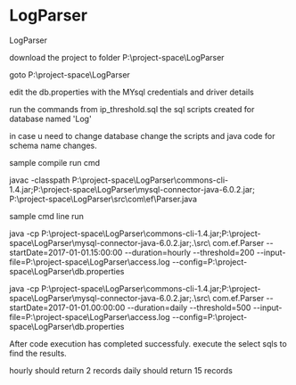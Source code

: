 # LogParser
LogParser


download the project to folder P:\project-space\LogParser

goto P:\project-space\LogParser

edit the db.properties with the MYsql credentials and driver details

run the commands from ip_threshold.sql
the sql scripts created for database named 'Log'

in case u need to change database change the scripts and java code for schema name changes.

sample compile run cmd

javac -classpath P:\project-space\LogParser\commons-cli-1.4.jar;P:\project-space\LogParser\mysql-connector-java-6.0.2.jar; P:\project-space\LogParser\src\com\ef\Parser.java

sample cmd line run

java -cp P:\project-space\LogParser\commons-cli-1.4.jar;P:\project-space\LogParser\mysql-connector-java-6.0.2.jar;.\src\ com.ef.Parser --startDate=2017-01-01.15:00:00 --duration=hourly --threshold=200 --input-file=P:\project-space\LogParser\access.log --config=P:\project-space\LogParser\db.properties

java -cp P:\project-space\LogParser\commons-cli-1.4.jar;P:\project-space\LogParser\mysql-connector-java-6.0.2.jar;.\src\ com.ef.Parser --startDate=2017-01-01.00:00:00 --duration=daily --threshold=500 --input-file=P:\project-space\LogParser\access.log --config=P:\project-space\LogParser\db.properties


After code execution has completed successfuly.
execute the select sqls to find the results.

hourly should return 2 records
daily should return 15 records
